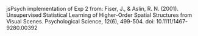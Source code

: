 jsPsych implementation of Exp 2 from: Fiser, J., & Aslin, R. N. (2001). Unsupervised Statistical Learning of Higher-Order Spatial Structures from Visual Scenes. Psychological Science, 12(6), 499-504. doi: 10.1111/1467-9280.00392

